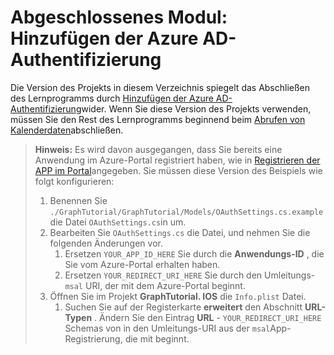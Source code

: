 # <a name="completed-module-add-azure-ad-authentication"></a>Abgeschlossenes Modul: Hinzufügen der Azure AD-Authentifizierung

Die Version des Projekts in diesem Verzeichnis spiegelt das Abschließen des Lernprogramms durch [Hinzufügen der Azure AD-Authentifizierung](https://docs.microsoft.com/graph/tutorials/xamarin?tutorial-step=3)wider. Wenn Sie diese Version des Projekts verwenden, müssen Sie den Rest des Lernprogramms beginnend beim [Abrufen von Kalenderdaten](https://docs.microsoft.com/graph/tutorials/xamarin?tutorial-step=4)abschließen.

> **Hinweis:** Es wird davon ausgegangen, dass Sie bereits eine Anwendung im Azure-Portal registriert haben, wie in [Registrieren der APP im Portal](https://docs.microsoft.com/graph/tutorials/xamarin?tutorial-step=2)angegeben. Sie müssen diese Version des Beispiels wie folgt konfigurieren:
>
> 1. Benennen Sie `./GraphTutorial/GraphTutorial/Models/OAuthSettings.cs.example` die Datei `OAuthSettings.cs`in um.
> 1. Bearbeiten Sie `OAuthSettings.cs` die Datei, und nehmen Sie die folgenden Änderungen vor.
>     1. Ersetzen `YOUR_APP_ID_HERE` Sie durch die **Anwendungs-ID** , die Sie vom Azure-Portal erhalten haben.
>     1. Ersetzen `YOUR_REDIRECT_URI_HERE` Sie durch den Umleitungs- `msal` URI, der mit dem Azure-Portal beginnt.
> 1. Öffnen Sie im Projekt **GraphTutorial. IOS** die `Info.plist` Datei.
>     1. Suchen Sie auf der Registerkarte **erweitert** den Abschnitt **URL-Typen** . Ändern Sie den Eintrag **URL** - `YOUR_REDIRECT_URI_HERE` Schemas von in den Umleitungs-URI aus der `msal`App-Registrierung, die mit beginnt.